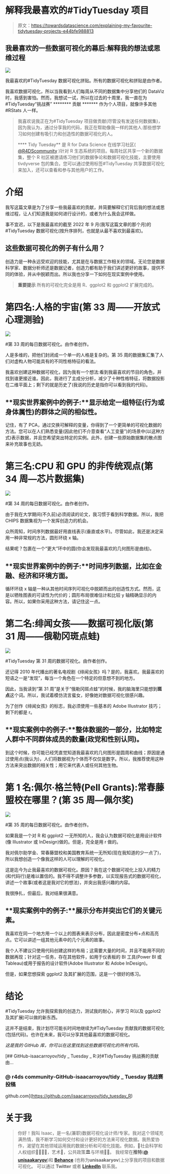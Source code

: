 # 解释我最喜欢的#TidyTuesday 项目

> 原文：<https://towardsdatascience.com/explaining-my-favourite-tidytuesday-projects-e44bfe988813>

## 我最喜欢的一些数据可视化的幕后:解释我的想法或思维过程

![](img/e36fb085167d8be81222f48a07d553b0.png)

我最喜欢的#TidyTuesday 数据可视化拼贴。所有的数据可视化和拼贴是由作者。

我喜欢数据可视化，所以当我看到人们每周从不同的数据集中分享他们的 DataViz 时，我感到害怕。然而，我想试一试，所以在过去的十周里，我一直在为#TidyTuesday“挑战赛” ******** 贡献 ******* 作为个人项目，就像许多其他#RStats 人一样。

> 我喜欢说我正在为#TidyTuesday 项目做贡献(尽管没有发送任何数据集)，因为我认为，通过分享我的代码，我正在帮助像我一样的其他人:那些想学习如何创建有吸引力和创造性的数据可视化的人。
> 
> **** Tidy Tuesday** 是 R for Data Science 在线学习社区( [@R4DScommunity](https://twitter.com/R4DScommunity) )针对 R 生态系统的项目。每周社区共享一个新的数据集，整个 R 社区被邀请练习他们的数据争论和数据可视化技能，主要使用 tivdyverse 包的集合。您可以通过使用标签#TidyTuesday 共享数据可视化来加入，还可以查看和参与其他用户的工作。

# 介绍

我写这篇文章是为了分享一些我最喜欢的贡献，并简要解释它们背后我的想法或思维过程，让人们知道我是如何进行设计的，或者为什么我会这样做。

事不宜迟，以下是我最喜欢的截至 2022 年 9 月(我写这篇文章的那个月)的#TidyTuesday 数据可视化(按升序排列，也就是从最不喜欢到最喜欢)。

## 这些数据可视化的例子有什么用？

创造力是一种永远受欢迎的技能，尤其是在与数据工作相关的领域。无论您是数据科学家、数据分析师还是数据记者，创造力都有助于我们讲述更好的故事，提供不同的体验，并从中脱颖而出。所以我也分享一下如何在现实案例中使用。

> **重要提示** 所有的可视化完全是用 R、ggplot2 和 ggplot2 扩展完成的。

# 第四名:人格的宇宙(第 33 周——开放式心理测验)

![](img/430e710d5b62e2dda5ea908e1ceaa89c.png)

#第 33 周的每日数据可视化。由作者创作。

人是多维的，把他们封闭成一个单一的人格是复杂的。第 35 周的数据集汇集了人们对虚构人物可能具有的不同性格特征的看法。

我喜欢创建这种数据可视化，因为我有一个想法:看到我最喜欢的节目的角色，并找到谁更接近谁。因此，我进行了主成分分析，减少了十种性格特征，将数据投影在二维平面上；剩下的就是历史了(我说的历史是指你可以看到我的代码)。

## **现实世界案例中的例子:**显示给定一组特征(行为或身体属性)的群体之间的相似性。

记住，有了 PCA，通过交换可解释的变量，你得到了一个更简单的可视化数据的方法。您可以在人们熟悉变量(因此他们不介意查看“人工变量”)的场景中(以这种方式)表示数据，并且您希望突出特定的实例。此外，创建一些原始数据集的散点图来补充故事也无妨。

# 第三名:CPU 和 GPU 的非传统观点(第 34 周—芯片数据集)

![](img/522f4ba188e74be81ef3d9d134b846dd.png)

#第 34 周的每日数据可视化。由作者创作。

由于我在大学期间(不久前)必须阅读的论文，我习惯于看到科学数据。所以，我把 CHIPS 数据集视为一个发挥创造力的机会。

众所周知，时间序列数据最好用直线表示(垂直或水平)。尽管如此，我还是决定采用一种非常规的方法，圆形环绕 x 轴。

结果呢？包裹在一个“更大”环中的圆(你会发现我最喜欢的几何图形是曲线)。

## **现实世界案例中的例子:**时间序列数据，比如在金融、经济和环境方面。

循环环绕 x 轴是一种从其他时间序列可视化中脱颖而出的创造性方式。然而，这是以牺牲图表的可读性为代价的；圆形布局很难估计和比较 y 轴精确显示的内容。所以，如果你采用这种方法，请记住这一点。

# 第二名:绯闻女孩——数据可视化版(第 31 周——俄勒冈斑点蛙)

![](img/f958567b7ae8e77b793d3bc82cc93de7.png)

#TidyTuesday 第 31 周的数据可视化。由作者创作。

还记得 2010 年代播出的著名电视剧《绯闻女孩》吗？是的，我喜欢。我最喜欢的短语之一是“发现”，每当一个角色在一个特定的但意想不到的地方。

因此，当我读到“第 31 周”是关于“俄勒冈斑点蛙”的时候，我的脑海里只能想到**斑点**这个词。所以，我试着模仿流言蜚女，好像她对数据可视化很感兴趣。

为了创作《绯闻女孩》的标志，我必须使用一些基本的 Adobe Illustrator 技巧；剩下的都是 r。

## **现实案例中的例子:**整体数据的一部分，比如特定人群中不同群体成员的数量(政党和性别认同)。

到这个时候，你可能已经凭直觉知道我最喜欢的几何图形是圆周和曲线；原因是通过使用点(我认为)，人们将数据视为个体而不仅仅是数字。所以，我推荐使用这种方法来突出数据的相关性；用它来代表人或任何其他生物。

# 第 1 名:佩尔·格兰特(Pell Grants):常春藤盟校在哪里？(第 35 周—佩尔奖)

![](img/7114e74bbca17f7e1727d8cc0c0340c6.png)

#第 35 周的每日数据可视化。由作者创作。

如果我是一个对 R 和 ggplot2 一无所知的人，我会认为数据可视化是用设计软件(像 Illustrator 或 InDesign)做的。但是，完全是用 r 做的。

我对佩尔助学金、常春藤盟校和美国教育系统一无所知(现在我知道的少一点了)，所以我想创造一个像我这样的人可以理解的可视化。

这是迄今为止我最喜欢的数据可视化。原因？我在这个数据可视化上投入的精力(和代码行)是难以置信的。我不得不调整许多参数，以实现报告式的数据可视化，讲述一个故事(或者这是我对它的想法)，并突出我感兴趣的内容。

我很挣扎，但最后，我对结果很满意。

## **现实案例中的例子:**展示分布并突出它们的关键元素。

我喜欢在同一个地方用一个以上的图表来表示分布，因此是密度分布+点和高亮点。它可以讲述一组其他元素中的几个元素的故事。

我个人不建议只使用代码创建这样的布局；这需要大量的时间，并且不能用不同的数据再现；针对这一任务，存在其他软件，如用于仪表板的 BI 工具(Power BI 或 Tableau)或用于报告的设计软件(Adobe Illustrator 和 Adobe InDesign)。

但是，如果您想探索 ggplot2 及其扩展的范围，这是一个很好的练习。

# 结论

#TidyTuesday 允许我探索我的创造力，测试我的耐心，并学习 R(以及 ggplot2 及其扩展)可以做的新东西。

这并不是结束，我计划尽可能长时间地继续为#TidyTuesday 贡献我的数据可视化(包括代码)。也许在未来，我可以分享其他最喜欢的数据可视化。

*这是我的 GitHub 库，你可以在这里找到这些数据可视化的所有代码。*

[](https://github.com/isaacarroyov/tidy_tuesday_R) [## GitHub-isaacarroyov/tidy _ Tuesday _ R:对#TidyTuesday 挑战赛的贡献由…

### @ r4ds community-GitHub-isaacarroyov/tidy _ Tuesday 挑战赛投稿

github.com](https://github.com/isaacarroyov/tidy_tuesday_R) 

# **关于我**

> 你好！我叫 Isaac，是一名(兼职)数据可视化设计师/专家。我对这个领域充满热情，我不断学习如何交付和设计更好的方法来可视化数据。我热爱协作，渴望在其他领域运用我的数据分析和可视化技能。例如，🧑‍社会科学和人权组织🤝‍🧑👬👭，艺术🎨，公共政策🏛️与环境🌱🍃。
> 我经常在**推特**([**@ unisaakaryov**](http://twitter.com/unisaacarroyov))和 [**Behance**](https://www.behance.net/unisaacarroyov) (也称为**unisaakaryov**)上分享我的项目和数据可视化。
> 可以通过 **Twitter** 或者 [**LinkedIn**](https://www.linkedin.com/in/isaacarroyov/) 联系我。